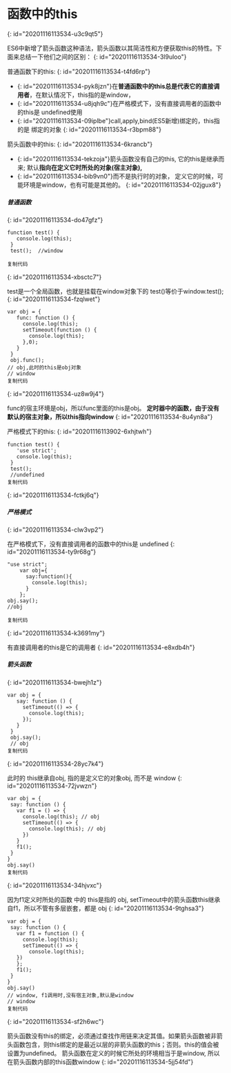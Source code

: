 # 函数中的this
{: id="20201116113534-u3c9qt5"}

ES6中新增了箭头函数这种语法，箭头函数以其简洁性和方便获取this的特性。下面来总结一下他们之间的区别：
{: id="20201116113534-3l9uloo"}

普通函数下的this:
{: id="20201116113534-t4fd6rp"}

* {: id="20201116113534-pyk8jzn"}在**普通函数中的this总是代表它的直接调用者**，在默认情况下，this指的是window，
* {: id="20201116113534-u8jqh9c"}在严格模式下，没有直接调用者的函数中的this是 undefined使用
* {: id="20201116113534-09iplbe"}call,apply,bind(ES5新增)绑定的，this指的是 绑定的对象
{: id="20201116113534-r3bpm88"}

箭头函数中的this:
{: id="20201116113534-6krancb"}

* {: id="20201116113534-tekzoja"}箭头函数没有自己的this, 它的this是继承而来; 默认**指向在定义它时所处的对象(宿主对象),**
* {: id="20201116113534-bib9vn0"}而不是执行时的对象， 定义它的时候，可能环境是window，也有可能是其他的。
{: id="20201116113534-02jgux8"}

##### 普通函数
{: id="20201116113534-do47gfz"}

```
function test() { 
   console.log(this);  
 }  
 test();  //window

复制代码
```
{: id="20201116113534-xbsctc7"}

test是一个全局函数，也就是挂载在window对象下的 test()等价于window.test();
{: id="20201116113534-fzqlwet"}

```
var obj = {  
   func: function () {  
     console.log(this); 
     setTimeout(function () {   
       console.log(this);
     },0);   
   }  
 }  
 obj.func(); 
// obj,此时的this是obj对象  
// window
复制代码
```
{: id="20201116113534-uz8w9j4"}

func的宿主环境是obj，所以func里面的this是obj。 **定时器中的函数，由于没有默认的宿主对象，所以this指向window**
{: id="20201116113534-8u4yn8a"}

严格模式下的this:
{: id="20201116113902-6xhjtwh"}

```
function test() {  
   'use strict';  
   console.log(this); 
 }  
 test(); 
 //undefined   
复制代码
```
{: id="20201116113534-fctkj6q"}

##### 严格模式
{: id="20201116113534-clw3vp2"}

在严格模式下，没有直接调用者的函数中的this是 undefined
{: id="20201116113534-ty9r68g"}

```
"use strict";   
    var obj={   
      say:function(){   
        console.log(this);
      }  
    };  
obj.say();  
//obj  

复制代码
```
{: id="20201116113534-k3691my"}

有直接调用者的this是它的调用者
{: id="20201116113534-e8xdb4h"}

##### 箭头函数
{: id="20201116113534-bwejh1z"}

```
var obj = {  
   say: function () {  
     setTimeout(() => {  
       console.log(this);
     });  
   }  
 }  
 obj.say(); 
 // obj  
复制代码
```
{: id="20201116113534-28yc7k4"}

此时的 this继承自obj, 指的是定义它的对象obj, 而不是 window
{: id="20201116113534-72jvwzn"}

```
var obj = {  
 say: function () {  
   var f1 = () => {  
     console.log(this); // obj  
     setTimeout(() => {  
       console.log(this); // obj  
     })  
   }  
   f1();  
 }  
}   
obj.say() 
复制代码
```
{: id="20201116113534-34hjvxc"}

因为f1定义时所处的函数 中的 this是指的 obj, setTimeout中的箭头函数this继承自f1，所以不管有多层嵌套，都是 obj
{: id="20201116113534-9tghsa3"}

```
var obj = {  
 say: function () {  
   var f1 = function () {  
     console.log(this);  
     setTimeout(() => {  
       console.log(this); 
   })  
   };  
   f1();  
 }  
}  
obj.say()
// window, f1调用时,没有宿主对象,默认是window 
// window  
复制代码
```
{: id="20201116113534-sf2h6wc"}

箭头函数没有this的绑定，必须通过查找作用链来决定其值。如果箭头函数被非箭头函数包含，则this绑定的是最近以层的非箭头函数的this；否则。this的值会被设置为undefined。 箭头函数在定义的时候它所处的环境相当于是window, 所以在箭头函数内部的this函数window
{: id="20201116113534-5jj54fd"}
